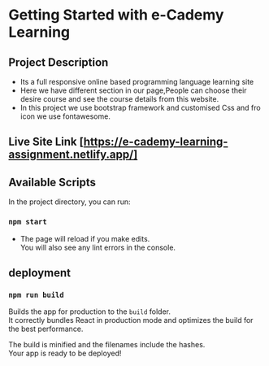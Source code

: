 # Getting Started with e-Cademy Learning
## Project Description
* Its a full responsive online based programming language learning site
* Here we have different section in our page,People can choose their desire course and see the course details from this website.
* In this project we use  bootstrap framework  and customised Css and fro icon we use fontawesome.

## Live Site Link [https://e-cademy-learning-assignment.netlify.app/]

## Available Scripts

In the project directory, you can run:

### `npm start`
* The page will reload if you make edits.\
You will also see any lint errors in the console.
## deployment 
### `npm run build`

Builds the app for production to the `build` folder.\
It correctly bundles React in production mode and optimizes the build for the best performance.

The build is minified and the filenames include the hashes.\
Your app is ready to be deployed!
